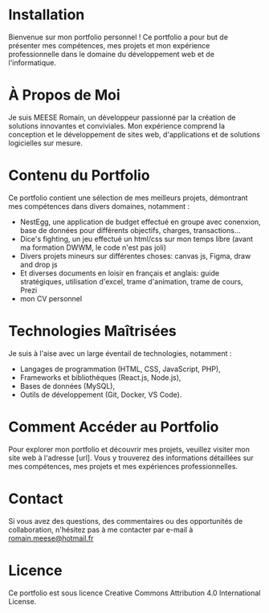 # Installation

Bienvenue sur mon portfolio personnel !
Ce portfolio a pour but de présenter mes compétences, mes projets et mon expérience professionnelle dans le domaine du développement web et de l'informatique.

# À Propos de Moi

Je suis MEESE Romain, un développeur passionné par la création de solutions innovantes et conviviales. Mon expérience comprend la conception et le développement de sites web, d'applications et de solutions logicielles sur mesure.

# Contenu du Portfolio

Ce portfolio contient une sélection de mes meilleurs projets, démontrant mes compétences dans divers domaines, notamment :
- NestEgg, une application de budget effectué en groupe avec conenxion, base de données pour différents objectifs, charges, transactions...
- Dice's fighting, un jeu effectué un html/css sur mon temps libre (avant ma formation DWWM, le code n'est pas joli)
- Divers projets mineurs sur différentes choses: canvas js, Figma, draw and drop js
- Et diverses documents en loisir en français et anglais: guide stratégiques, utilisation d'excel, trame d'animation, trame de cours, Prezi
- mon CV personnel

# Technologies Maîtrisées

Je suis à l'aise avec un large éventail de technologies, notamment :

- Langages de programmation (HTML, CSS, JavaScript, PHP),
- Frameworks et bibliothèques (React.js, Node.js),
- Bases de données (MySQL),
- Outils de développement (Git, Docker, VS Code).

# Comment Accéder au Portfolio

Pour explorer mon portfolio et découvrir mes projets, veuillez visiter mon site web à l'adresse [url]. Vous y trouverez des informations détaillées sur mes compétences, mes projets et mes expériences professionnelles.

# Contact

Si vous avez des questions, des commentaires ou des opportunités de collaboration, n'hésitez pas à me contacter par e-mail à romain.meese@hotmail.fr 

# Licence

Ce portfolio est sous licence Creative Commons Attribution 4.0 International License.